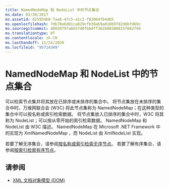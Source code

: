 ```yaml
---
title: NamedNodeMap 和 NodeList 中的节点集合
ms.date: 03/30/2017
ms.assetid: 025954b8-7aa8-47c5-a1c1-f81064fb4d65
ms.openlocfilehash: 7db70e6d81ca829cfb38ab9a01069782d8bfd69c
ms.sourcegitcommit: d8020797a6657d0fbbdff362b80300815f682f94
ms.translationtype: HT
ms.contentlocale: zh-CN
ms.lasthandoff: 11/24/2020
ms.locfileid: "95714349"
---
```

# <a name="node-collections-in-namednodemaps-and-nodelists"></a>NamedNodeMap 和 NodeList 中的节点集合

可以检索节点集并将其放在已排序或未排序的集合中。 将节点集放在未排序的集合中时，万维网联合会 (W3C) 将此节点集称为 NamedNodeMap；在这种类型的集合中可以按名称或索引检索数据。 将节点集放入已排序的集合中时，W3C 将其称为 NodeList；可以按从零开始的索引检索数据。 NamedNodeMap 和 NodeList 由 W3C 描述。 NamedNodeMap 在 Microsoft .NET Framework 中的实现为 XmlNamedNodeMap  ，而 NodeList 由 XmlNodeList  实现。  
  
 若要了解无序集合，请参阅[按名称或索引检索无序节点](unordered-node-retrieval-by-name-or-index.md)。 若要了解有序集合，请参阅[按索引检索有序节点](ordered-node-retrieval-by-index.md)。  
  
## <a name="see-also"></a>请参阅

- [XML 文档对象模型 (DOM)](xml-document-object-model-dom.md)
